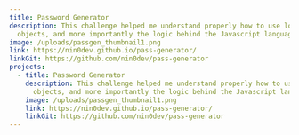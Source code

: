 ```yaml
---
title: Password Generator
description: This challenge helped me understand properly how to use loops,
  objects, and more importantly the logic behind the Javascript language.
image: /uploads/passgen_thumbnail1.png
link: https://nin0dev.github.io/pass-generator/
linkGit: https://github.com/nin0dev/pass-generator
projects:
  - title: Password Generator
    description: This challenge helped me understand properly how to use loops,
      objects, and more importantly the logic behind the Javascript language.
    image: /uploads/passgen_thumbnail1.png
    link: https://nin0dev.github.io/pass-generator/
    linkGit: https://github.com/nin0dev/pass-generator
---
```

